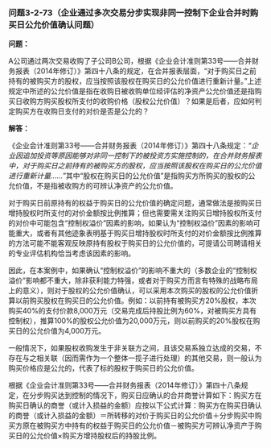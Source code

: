 ### 问题3-2-73（企业通过多次交易分步实现非同一控制下企业合并时购买日公允价值确认问题）

**问题：**

A公司通过两次交易收购了子公司B公司，根据《企业会计准则第33号——合并财务报表（2014年修订）》第四十八条的规定，在合并报表层面，“对于购买日之前持有的被购买方的股权，应当按照该股权在购买日的公允价值进行重新计量。”上述规定中所述的公允价值是指在收购日被收购单位经评估的净资产公允价值还是指购买日收购方购买股权所支付的收购价格（股权公允价值）？如果是后者，应如何判定购买方在收购日支付的对价是否是公允的？

**解答：**

《企业会计准则第33号——合并财务报表（2014年修订）》第四十八条规定：*“企业因追加投资等原因能够对非同一控制下的被投资方实施控制的，在合并财务报表中，对于购买日之前持有的被购买方的股权，应当按照该股权在购买日的公允价值进行重新计量……*”其中“股权在购买日的公允价值”是指购买方所购买的股权的公允价值，不是指被收购方的可辨认净资产的公允价值。

对于购买日前原持有的权益于购买日的公允价值的确定问题，通常做法是按购买日增持股权时所支付的对价金额按比例推算；但也需要需关注购买日增持股权所支付的对价中可能包含“控制权溢价”因素的影响，如果认为“控制权溢价”因素的影响可能重大，或者有其他迹象表明基于购买日增持股权时所支付的对价金额按比例推算的方法可能不能客观反映原持有股权于购买日的公允价值的，可提请公司聘请相关的专业评估机构恰当考虑该因素的影响。

因此，在本案例中，如果确认“控制权溢价”的影响不重大的（多数企业的“控制权溢价”影响都不重大，除非获利能力特强，或者对于购买方而言有特殊的战略布局上的意义），则对于股权的公允价值确认，可以采用本次购买的股权的公允价值折算以前购买股权在购买日的公允价值。例如：以前持有被购买方20%股权，本次购买40%的支付价款8,000万元（交易完成后持股比例为60%，对被购买方具有控制权），推算100%的股权公允价值为20,000万元，则以前购买的20%股权在购买日的公允价值为4,000万元。

一般情况下，如果股权收购发生于非关联方之间，且该交易系独立达成的交易，不存在与之相关联（因而需作为一个整体一揽子进行处理）的其他交易，则一般认为购买价格应是公允的，代表了标的股权于购买日的公允价值。

根据《企业会计准则第33号——合并财务报表（2014年修订）》第四十八条规定，在分步购买达到控制的情况下，购买日应确认的合并商誉计算如下：购买方在购买日确认的商誉（或计入损益的金额）应按以下公式计算：购买方在购买日确认的商誉（或计入损益的金额）＝所转移的对价于购买日的公允价值＋分步购买中购买方原在被购买方中持有的权益于购买日的公允价值－被购买方可辨认净资产于购买日的公允价值×购买方增持股权后的持股比例。